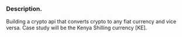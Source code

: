 ### Description.
Building a crypto api that converts crypto to any fiat currency and vice versa.
Case study will be the Kenya Shilling currency [KE].